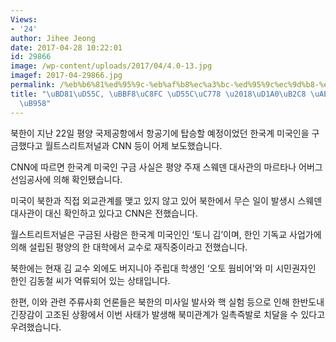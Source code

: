 ```yaml
---
Views:
- '24'
author: Jihee Jeong
date: 2017-04-28 10:22:01
id: 29866
image: /wp-content/uploads/2017/04/4.0-13.jpg
imagef: 2017-04-29866.jpg
permalink: /%eb%b6%81%ed%95%9c-%eb%af%b8%ec%a3%bc-%ed%95%9c%ec%9d%b8-%ed%86%a0%eb%8b%88-%ea%b9%80-%ec%96%b5%eb%a5%98/
title: "\uBD81\uD55C, \uBBF8\uC8FC \uD55C\uC778 \u2018\uD1A0\uB2C8 \uAE40\u2019 \uC5B5\
  \uB958"
---
```


북한이 지난 22일 평양 국제공항에서 항공기에 탑승할 예정이었던 한국계 미국인을 구금했다고 월트스리트저널과 CNN 등이 어제 보도했습니다.

CNN에 따르면 한국계 미국인 구금 사실은 평양 주재 스웨덴 대사관의 마르타나 어버그 선임공사에 의해 확인됐습니다.

미국이 북한과 직접 외교관계를 맺고 있지 않고 있어 북한에서 무슨 일이 발생시 스웨덴 대사관이 대신 확인하고 있다고 CNN은 전했습니다.

월스트리트저널은 구금된 사람은 한국계 미국인인 ‘토니 김’이며, 한인 기독교 사업가에 의해 설립된 평양의 한 대학에서 교수로 재직중이라고 전했습니다.

북한에는 현재 김 교수 외에도 버지니아 주립대 학생인 ‘오토 웜비어’와 미 시민권자인 한인 김동철 씨가 억류되어 있는 상태입니다.

한편, 이와 관련 주류사회 언론들은 북한의 미사일 발사와 핵 실험 등으로 인해 한반도내 긴장감이 고조된 상황에서 이번 사태가 발생해 북미관계가 일촉즉발로 치달을 수 있다고 우려했습니다.